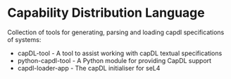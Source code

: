 <!--
  Copyright 2017, Data61
  Commonwealth Scientific and Industrial Research Organisation (CSIRO)
  ABN 41 687 119 230.

  This software may be distributed and modified according to the terms of
  the BSD 2-Clause license. Note that NO WARRANTY is provided.
  See "LICENSE_BSD2.txt" for details.

  @TAG(DATA61_BSD)
-->
# Capability Distribution Language

Collection of tools for generating, parsing and loading capdl specifications of systems:

* capDL-tool - A tool to assist working with capDL textual specifications
* python-capdl-tool - A Python module for providing CapDL support
* capdl-loader-app - The capDL initialiser for seL4
